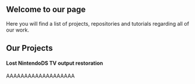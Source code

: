 ## Welcome to our page

Here you will find a list of projects, repositories and tutorials regarding all of our work.

## Our Projects

#### Lost NintendoDS TV output restoration
AAAAAAAAAAAAAAAAAAA

